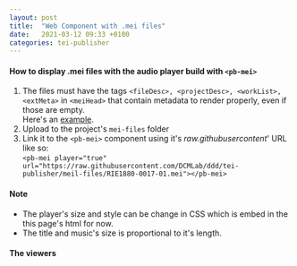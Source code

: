 ```yaml
---
layout: post
title:  "Web Component with .mei files"
date:   2021-03-12 09:33 +0100
categories: tei-publisher
---
```


#### How to display .mei files with the audio player build with ```<pb-mei>```
1. The files must have the tags ```<fileDesc>, <projectDesc>, <workList>, <extMeta>``` in ```<meiHead>``` that contain metadata to render properly, even if those are empty. <br>
Here's an [example](https://raw.githubusercontent.com/DCMLab/ddd/tei-publisher/meil-files/RIE1880-0017-01.mei).
2. Upload to the project's `mei-files` folder
3. Link it to the ```<pb-mei>``` component using it's _raw.githubusercontent_' URL like so: <br>
```<pb-mei player="true" url="https://raw.githubusercontent.com/DCMLab/ddd/tei-publisher/meil-files/RIE1880-0017-01.mei"></pb-mei>```

#### Note
- The player's size and style can be change in CSS which is embed in the this page's html for now. 
- The title and music's size is proportional to it's length.

#### The viewers

<head>
    <meta charset="UTF-8">
    <meta name="viewport" content="width=device-width, initial-scale=1.0">
    <meta http-equiv="X-UA-Compatible" content="ie=edge">
    <script src="https://unpkg.com/@webcomponents/webcomponentsjs@2.4.3/webcomponents-loader.js"></script>
    <script type="module" src="https://unpkg.com/@teipublisher/pb-components@latest/dist/pb-components-bundle.js"></script>
    <script type="module" src="https://unpkg.com/@teipublisher/pb-components@latest/dist/pb-leaflet-map.js"></script>
    <style> 
        @import url('https://fonts.googleapis.com/css?family=Oswald|Roboto&display=swap');
        pb-mei {
            max-width: 1024px;
            width: 100%;
            max-height: 480px;
            margin: 40px 0;
            padding: 20px 0;
            border-bottom: 1px solid #919191;
            border-top: 1px solid #919191;
        }
        pb-mei:first-child {
            margin-top: 0;
        }
    </style>          
</head>
<body>
    	<pb-page endpoint="https://teipublisher.com/exist/apps/tei-publisher">
		<main>
		    <pb-mei player="true" url="https://raw.githubusercontent.com/DCMLab/ddd/tei-publisher/meil-files/RIE1880-0017-01.mei">
		    </pb-mei>
		    <pb-mei player="true" url="https://raw.githubusercontent.com/DCMLab/ddd/tei-publisher/meil-files/RIE1880-0017-02.mei">
		    </pb-mei>
		    <pb-mei player="true" url="https://raw.githubusercontent.com/DCMLab/ddd/tei-publisher/meil-files/WEI1860-0024-01.mei">
		    </pb-mei>
            <pb-mei player="true" url="https://raw.githubusercontent.com/DCMLab/ddd/tei-publisher/meil-files/WEI1860-0072-02.mei">
		    </pb-mei>
		</main>
	</pb-page>
</body>